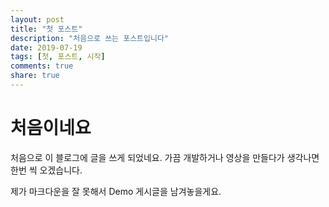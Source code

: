 ```yaml
---
layout: post
title: "첫 포스트"
description: "처음으로 쓰는 포스트입니다"
date: 2019-07-19
tags: [첫, 포스트, 시작]
comments: true
share: true
---
```

# 처음이네요
처음으로 이 블로그에 글을 쓰게 되었네요.
가끔 개발하거나 영상을 만들다가
생각나면 한번 씩 오겠습니다.

제가 마크다운을 잘 못해서 Demo 게시글을 남겨놓을게요.
